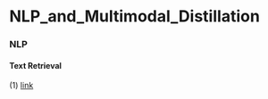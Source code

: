 # NLP_and_Multimodal_Distillation

### NLP

#### Text Retrieval

(1) [link](https://openreview.net/pdf?id=-aEuKX6zQKmr)


